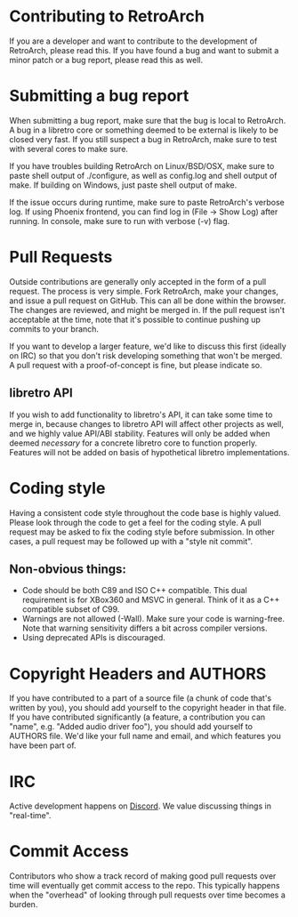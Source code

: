 # Contributing to RetroArch

If you are a developer and want to contribute to the development of RetroArch, please read this.
If you have found a bug and want to submit a minor patch or a bug report, please read this as well.

# Submitting a bug report
When submitting a bug report, make sure that the bug is local to RetroArch.
A bug in a libretro core or something deemed to be external is likely to be closed very fast.
If you still suspect a bug in RetroArch, make sure to test with several cores to make sure.

If you have troubles building RetroArch on Linux/BSD/OSX, make sure to paste shell output of ./configure,
as well as config.log and shell output of make. If building on Windows, just paste shell output of make.

If the issue occurs during runtime, make sure to paste RetroArch's verbose log.
If using Phoenix frontend, you can find log in (File -> Show Log) after running.
In console, make sure to run with verbose (-v) flag.

# Pull Requests
Outside contributions are generally only accepted in the form of a pull request. The process is very simple.
Fork RetroArch, make your changes, and issue a pull request on GitHub. This can all be done within the browser.
The changes are reviewed, and might be merged in. If the pull request isn't acceptable at the time,
note that it's possible to continue pushing up commits to your branch.

If you want to develop a larger feature,
we'd like to discuss this first (ideally on IRC) so that you don't risk developing something
that won't be merged. A pull request with a proof-of-concept is fine, but please indicate so.

## libretro API
If you wish to add functionality to libretro's API, it can take some time to merge in, because changes
to libretro API will affect other projects as well, and we highly value API/ABI stability.
Features will only be added when deemed *necessary* for a concrete libretro core to function properly.
Features will not be added on basis of hypothetical libretro implementations.

# Coding style
Having a consistent code style throughout the code base is highly valued.
Please look through the code to get a feel for the coding style.
A pull request may be asked to fix the coding style before submission.
In other cases, a pull request may be followed up with a "style nit commit".

## Non-obvious things:
  - Code should be both C89 and ISO C++ compatible. This dual requirement is for XBox360 and MSVC in general. Think of it as a C++ compatible subset of C99.
  - Warnings are not allowed (-Wall). Make sure your code is warning-free. Note that warning sensitivity differs a bit across compiler versions.
  - Using deprecated APIs is discouraged.

# Copyright Headers and AUTHORS
If you have contributed to a part of a source file (a chunk of code that's written by you),
you should add yourself to the copyright header in that file.
If you have contributed significantly
(a feature, a contribution you can "name", e.g. "Added audio driver foo"), you should add yourself to AUTHORS file.
We'd like your full name and email, and which features you have been part of.

# IRC
Active development happens on [Discord](https://discordapp.com/invite/27Xxm2h).
We value discussing things in "real-time".

# Commit Access
Contributors who show a track record of making good pull requests over time will eventually get commit access to the repo.
This typically happens when the "overhead" of looking through pull requests over time becomes a burden.
